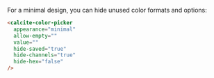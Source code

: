 For a minimal design, you can hide unused color formats and options:

```html
<calcite-color-picker
  appearance="minimal"
  allow-empty=""
  value=""
  hide-saved="true"
  hide-channels="true"
  hide-hex="false"
/>
```
